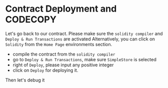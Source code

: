 # Contract Deployment and CODECOPY

Let's go back to our contract.
Please make sure the `solidity compiler` and `Deploy & Run Transactions` are activated
Alternatively, you can click on `Solidity` from the `Home Page` environments section.

 - compile the contract from the `solidity compiler`
 - go to `Deploy & Run Transactions`, make sure `SimpleStore` is selected
 - right of `Deploy`, please input any positive integer
 - click on `Deploy` for deploying it.

Then let's debug it




